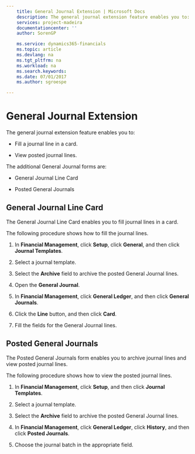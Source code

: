 ```yaml
---
    title: General Journal Extension | Microsoft Docs
    description: The general journal extension feature enables you to:
    services: project-madeira
    documentationcenter: ''
    author: SorenGP

    ms.service: dynamics365-financials
    ms.topic: article
    ms.devlang: na
    ms.tgt_pltfrm: na
    ms.workload: na
    ms.search.keywords:
    ms.date: 07/01/2017
    ms.author: sgroespe

---
```

# General Journal Extension
The general journal extension feature enables you to:  
  
-   Fill a journal line in a card.  
  
-   View posted journal lines.  
  
 The additional General Journal forms are:  
  
-   General Journal Line Card  
  
-   Posted General Journals  
  
## General Journal Line Card  
 The General Journal Line Card enables you to fill journal lines in a card.  
  
 The following procedure shows how to fill the journal lines.  
  
1.  In **Financial Management**, click **Setup**, click **General**, and then click **Journal Templates**.  
  
2.  Select a journal template.  
  
3.  Select the **Archive** field to archive the posted General Journal lines.  
  
4.  Open the **General Journal**.  
  
5.  In **Financial Management**, click **General Ledger**, and then click **General Journals**.  
  
6.  Click the **Line** button, and then click **Card**.  
  
7.  Fill the fields for the General Journal lines.  
  
## Posted General Journals  
 The Posted General Journals form enables you to archive journal lines and view posted journal lines.  
  
 The following procedure shows how to view the posted journal lines.  
  
1.  In **Financial Management**, click **Setup**, and then click **Journal Templates**.  
  
2.  Select a journal template.  
  
3.  Select the **Archive** field to archive the posted General Journal lines.  
  
4.  In **Financial Management**, click **General Ledger**, click **History**, and then click **Posted Journals**.  
  
5.  Choose the journal batch in the appropriate field.